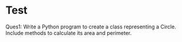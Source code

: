 # Test 
Ques1: Write a Python program to create a class representing a Circle. Include methods to calculate its area and perimeter.
